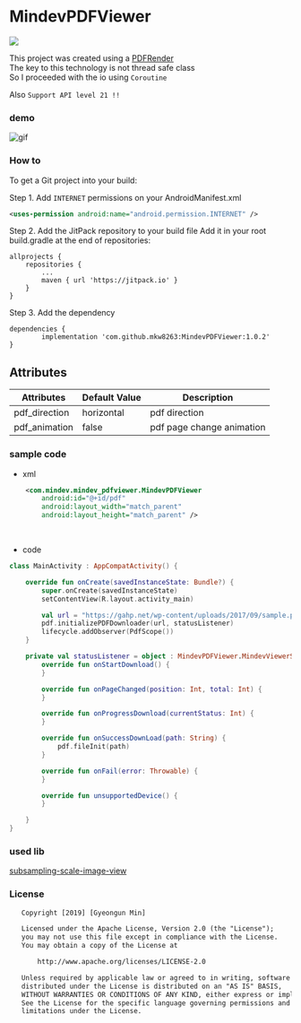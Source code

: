 # MindevPDFViewer
[![](https://jitpack.io/v/mkw8263/MindevPDFViewer.svg)](https://jitpack.io/#mkw8263/MindevPDFViewer)

This project was created using a [PDFRender](https://developer.android.com/reference/android/graphics/pdf/PdfRenderer)<br>
The key to this technology is not thread safe class<br>
So I proceeded with the io using `Coroutine`<br>

Also `Support API level 21 !!`

### demo

![gif](https://github.com/mkw8263/MindevPDFViewer/blob/master/demo1.gif)

### How to
To get a Git project into your build:

Step 1. Add `INTERNET` permissions on your AndroidManifest.xml
```xml
<uses-permission android:name="android.permission.INTERNET" />
```

Step 2. Add the JitPack repository to your build file
Add it in your root build.gradle at the end of repositories:

	allprojects {
		repositories {
			...
			maven { url 'https://jitpack.io' }
		}
	}
Step 3. Add the dependency

	dependencies {
	        implementation 'com.github.mkw8263:MindevPDFViewer:1.0.2'
	}

## Attributes
Attributes | Default Value | Description
--- | --- |  ---
pdf_direction | horizontal | pdf direction
pdf_animation | false | pdf page change animation

### sample code
- xml
```xml
    <com.mindev.mindev_pdfviewer.MindevPDFViewer
        android:id="@+id/pdf"
        android:layout_width="match_parent"
        android:layout_height="match_parent" />
```
<br>

- code
```kotlin
class MainActivity : AppCompatActivity() {

    override fun onCreate(savedInstanceState: Bundle?) {
        super.onCreate(savedInstanceState)
        setContentView(R.layout.activity_main)

        val url = "https://gahp.net/wp-content/uploads/2017/09/sample.pdf"
        pdf.initializePDFDownloader(url, statusListener)
        lifecycle.addObserver(PdfScope())
    }

    private val statusListener = object : MindevPDFViewer.MindevViewerStatusListener {
        override fun onStartDownload() {
        }

        override fun onPageChanged(position: Int, total: Int) {
        }

        override fun onProgressDownload(currentStatus: Int) {
        }

        override fun onSuccessDownLoad(path: String) {
            pdf.fileInit(path)
        }

        override fun onFail(error: Throwable) {
        }

        override fun unsupportedDevice() {
        }

    }
}
```

### used lib
[subsampling-scale-image-view](https://github.com/davemorrissey/subsampling-scale-image-view)

### License
```xml
   Copyright [2019] [Gyeongun Min]

   Licensed under the Apache License, Version 2.0 (the "License");
   you may not use this file except in compliance with the License.
   You may obtain a copy of the License at

       http://www.apache.org/licenses/LICENSE-2.0

   Unless required by applicable law or agreed to in writing, software
   distributed under the License is distributed on an "AS IS" BASIS,
   WITHOUT WARRANTIES OR CONDITIONS OF ANY KIND, either express or implied.
   See the License for the specific language governing permissions and
   limitations under the License.
```
